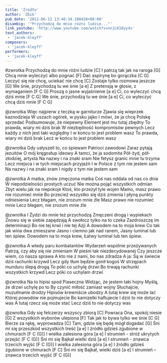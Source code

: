 ```yaml
---
title: 'Źródło'
author: 'Zbik'
pub_date: '2012-06-12 13:40:34.180420+00:00'
disambig: '"Przychodzą do mnie różni ludzie..."'
link_youtube: 'http://www.youtube.com/watch?v=nnjLK18yy4s'
text_authors:
 - 'jacek-kleyff'
composers:
 - 'jacek-kleyff'
performers:
 - 'jacek-kleyff'
---
```


#zwrotka
Przychodzą do mnie różni ludzie [C]
I patrzą tak jak na raroga [G]
Chcą mnie wyleczyć albo pognać [F]
Dać aspirynę bo gorączka [C G]
Leczyć się nie chcę, uciekać nie chcę [C]
Zostaje tylko rozmowa jeszcze [G]
We śnie, przychodzą tu we śnie [a e]
Z pretensją w głosie, z wymaganiem [F C G]
Proszą o jasne wyjaśnienie [a e]
Ci, co wyleczyć chcą dziś mnie [F C G]
We śnie, przychodzą tu we śnie [a e]
Ci, co wyleczyć chcą dziś mnie [F C G]

@zwrotka
Więc najpierw z teczką w garniturze
Zjawia się wieprzek kaznodzieja
W uszach ogórek, w pysku jajko
I mówi, że ja chcę Polskę sprzedać
Podsumowuje, że niepewny
Element jest mu tutaj zbędny
To prawda, wiary mi dziś brak
W niezbędność kompromisów pewnych
Lecz każdy z nich jest taki względny
I w końcu to jest problem wasz 
To prawda, wiary mi dziś brak
Lecz w końcu to jest problem wasz

@zwrotka
Gdy usłyszeli to, co śpiewam
Patrioci zawodowi
Zaraz pytają jezuitów
O mój kręgosłup ideowy
A tamci, że ja sodomita
Pół-żyd, pół-złodziej, artysta
Na nazwy i na znaki sram
Nie fetysz granic mnie tu trzyma
Lecz miejsca i w tych miejscach przyjaźń
I w Polsce z tym nie jestem sam
Na nazwy i na znaki sram
I nigdy z tym nie jestem sam

@zwrotka
A matka, znów zmęczona matka
Coś nas oddala od nas co dnia
W niepodzielności prostych uczuć
Nie można pojąć wszystkich odmian
Zbyt wielu jak na niepokoje
Ktoś, kto przeżył tyle wojen
Mamo, masz prawo nie rozumieć mnie
Bo przecież wszystko się dziś zmienia
I płyną punkty odniesienia
Lecz błagam, nie zrozum mnie źle
Masz prawo nie rozumieć mnie
Lecz błagam, nie zrozum mnie źle

@zwrotka
I Żydzi do mnie też przychodzą
Zmęczeni drogą i wypiekach
Znowu się  w siebie zapędzają
A swołocz tylko na to czeka
Zazdroszczę im determinacji
Bo nie tej krwi i nie tej Azji
A dowodem na to moja krew
Co tak jak wina dwa zmieszane
Jasno i ciemno jak nad ranem, 
Jasny luminal lub ten śpiew.
Dowodem na to moja krew,
Łatwy luminal lub ten śpiew.

@zwrotka
A wtedy paru kombatantów 
Wydarzeń wspólnie przeżywanych
Patrzą, czy aby się nie zmieniam 
W pieśni tak niezdecydowanej
Czy jeszcze wiem, co nasza sprawa
A kto nie z nami, bo nas zdradza
A ja: Są w świecie dziś rachunki krzywd
Lecz gdy tłum będzie gonił kogoś 
W strzępach munduru ślepą drogą
To póki co uchylę drzwi
Bo trwają rachunki wszystkich krzywd
Lecz póki co uchylam drzwi

@zwrotka
Na to hipisi spod Piaseczna
Widząc, że jestem taki hojny
Myślą, że drzwi uchylę po to
By czynić miłość zamiast wojny
Słuchajcie, muzułmanie drodzy
Hipisów krewniście ubodzy
A tutaj krew się może lać
Której powodów nie pojmujecie
Bo kamizelki haftujecie
I dziś to nie dotyczy was
A tutaj rzecz się może stać
Lecz dziś to nie dotyczy was

@zwrotka
Gdy się felczerzy wszyscy zbiorą [C]
Powraca Ona, spokój niesie [G]
Z wszystkich wyborów ulepiona [F]
Tak jak to bywa tylko we śnie [C G]
Bierze za rękę, wyprowadza [C]
Tam, gdzie się będę mógł dogadać [G]
Śni mi się przeszkód wszystkich treść [a e]
I źródło gdzieś zgubione w chmurach [F C (G)]
I wielka zalesiona góra [a e]
I strumień - stróż ukrytych przejść [F C (G)]
Śni mi się Bajkał wielki dziś [a e]
I strumień - znawca trzecich wyjść [F C (G)]
I wielka zalesiona góra [a e]
I źródło gdzieś zgubione w chmurach [F C]
Śni mi się Bajkał, wielki dziś [a e]
I strumień – znawca trzecich wyjść [F C (G)]